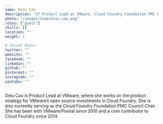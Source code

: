 ```yaml
---
name: Dieu Cao
description: "CF Product Lead at VMware, Cloud Foundry Foundation PMC Council Chairperson"
photo: "/images/team/dieu-cao.png"
roles: ["guest"]
skills: []
location: ""
weight: 1

# Social Media
twitter: ""
website: ""
facebook: ""
linkedin: ""
github: ""
pinterest: ""
instagram: ""
youtube: ""
---
```


Dieu Cao is Product Lead at VMware, where she works on the product strategy for VMware’s open source investments in Cloud Foundry. She is also currently serving as the Cloud Foundry Foundation PMC Council Chair. She has been with VMware/Pivotal since 2010 and a core contributor to Cloud Foundry since 2014.